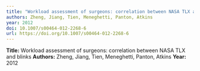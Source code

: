 ```yaml
---
title: "Workload assessment of surgeons: correlation between NASA TLX and blinks"
authors: Zheng, Jiang, Tien, Meneghetti, Panton, Atkins
year: 2012
doi: 10.1007/s00464-012-2268-6
url: https://doi.org/10.1007/s00464-012-2268-6
---
```

**Title:** Workload assessment of surgeons: correlation between NASA TLX and blinks
**Authors:** Zheng, Jiang, Tien, Meneghetti, Panton, Atkins
**Year:** 2012